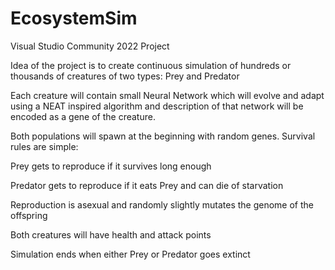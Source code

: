 # EcosystemSim

Visual Studio Community 2022 Project

Idea of the project is to create continuous simulation of hundreds or thousands of creatures of two types: Prey and Predator

Each creature will contain small Neural Network which will evolve and adapt using a NEAT inspired algorithm and description of that network will be encoded as a gene of the creature. 

Both populations will spawn at the beginning with random genes. Survival rules are simple:

Prey gets to reproduce if it survives long enough

Predator gets to reproduce if it eats Prey and can die of starvation

Reproduction is asexual and randomly slightly mutates the genome of the offspring

Both creatures will have health and attack points

Simulation ends when either Prey or Predator goes extinct

